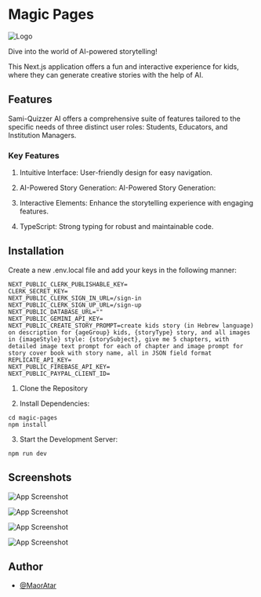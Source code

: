 
# Magic Pages


![Logo](https://i.ibb.co/XyRxQW9/magic-pages-logo.png")


Dive into the world of AI-powered storytelling!

This Next.js application offers a fun and interactive experience for kids, where they can generate creative stories with the help of AI.

## Features

Sami-Quizzer AI offers a comprehensive suite of features tailored to the specific needs of three distinct user roles: Students, Educators, and Institution Managers.

### Key Features

1. Intuitive Interface: 
User-friendly design for easy navigation.

2. AI-Powered Story Generation:
AI-Powered Story Generation:

3. Interactive Elements: 
Enhance the storytelling experience with engaging features.

4. TypeScript:
Strong typing for robust and maintainable code.


## Installation
Create a new .env.local file and add your keys in the following manner:
```
NEXT_PUBLIC_CLERK_PUBLISHABLE_KEY=
CLERK_SECRET_KEY=
NEXT_PUBLIC_CLERK_SIGN_IN_URL=/sign-in
NEXT_PUBLIC_CLERK_SIGN_UP_URL=/sign-up
NEXT_PUBLIC_DATABASE_URL=""
NEXT_PUBLIC_GEMINI_API_KEY=
NEXT_PUBLIC_CREATE_STORY_PROMPT=create kids story (in Hebrew language) on description for {ageGroup} kids, {storyType} story, and all images in {imageStyle} style: {storySubject}, give me 5 chapters, with detailed image text prompt for each of chapter and image prompt for story cover book with story name, all in JSON field format
REPLICATE_API_KEY=
NEXT_PUBLIC_FIREBASE_API_KEY=
NEXT_PUBLIC_PAYPAL_CLIENT_ID=

```

1. Clone the Repository


2. Install Dependencies:

```
cd magic-pages
npm install
```

3. Start the Development Server:

```
npm run dev
```

## Screenshots

![App Screenshot](https://i.ibb.co/XZdMJtf/HomePage.png)

![App Screenshot](https://i.ibb.co/vwHHHwX/Create-Story.png)

![App Screenshot](https://i.ibb.co/jTFHD6V/Explore.png)

![App Screenshot](https://i.ibb.co/TPqtyrc/Story-Example.png)


## Author

- [@MaorAtar](https://github.com/MaorAtar)